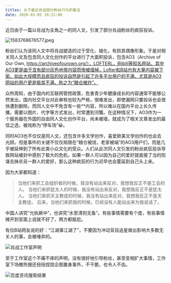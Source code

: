 ```yaml
---
titles: 关于最近肖战部分粉丝行为的看法
date: 2020-03-05 19:21:00
---
```


近日由于一篇以肖战为主角之一的同人文，引发了部分肖战粉丝的疯狂投诉。

![1583768676577.jpeg][1]

<!--more-->

粉丝们认为该同人文中将肖战塑造的过于受化、娘化，有损其偶像形象。于是对相关同人文及包含同人文化创作的平台进行了大面积投诉，包含AO3（Archive of Our Own, https://archiveofourown.org/），LOFTERL，Blibili等知名网站，其中AO3更是由于含有部分灰色地带内容而惨被墙掉，Lofter和B站也有大量内容被下架。如此大规模而且疯狂的投诉自然是引起了许多平台用户的不满，尤其是AO3网站的用户更是极其不满，称之为“粮仓被炸”。

众所周知，由于国内的互联网管控政策，危害青少年健康成长的内容通常不能够公然发出，国内社交平台对此审核也较为严格，很难发出，即使漏网只要投诉也会很快遭到删除。而同人文中不免含有一些**内容，所以难以在国内平台上长久传播，需要以图片、代字等方式发出，时常遭到河蟹。在这种情况下，AO3作为一个服务器在外国的自由同人文化创作平台，尚未被墙，就成为了相关文章发出的最佳之选，被戏称为“停车场”😀。

同时AO3也不仅仅是同人文，还包含许多文学创作，喜爱欧美文学创作的也会去光顾。但是事件的关键不仅仅局限在“粮仓被烧，老家被端”的AO3用户们，而是几乎被延伸到了所有此类小众文化的受众。人们从此次同人文引发的粉丝疯狂投诉导致网站被封中感到了极大的危机，如果一群人可以因为自己的爱好就直接了当的阳谋去抹杀另一群人的爱好，那么这种疯狂的行为迟早也会蔓延到自己头上来。

因为大家都知道：
> 当他们来抓工会组织者的时候，我没有站出来反对，我想我反正不是工会的人。
> 当他们来抓犹太人的时候，我没有站出来反对，我想我反正不是犹太人。
> 当他们来抓天主教徒的时候，我没有站出来反对，我想我反正不是天主教徒。
> 后来，当他们来抓我的时候，已经没有人能站出来为我说话了。

中国人讲究“允执厥中”，也讲究“水至清则无鱼”。有些事情需要有个度，有些事情摊开到官面上说就不好了，两方都尴尬。

有位B站网友说的好：“江湖事江湖了”，不要因为冲动盲目追星做出影响大多数无关人的事，会被唾弃的。

![肖战工作室声明][2]

至于工作室这个不痛不痒的声明，没有很好地引导粉丝，甚至变相扩大事情，工作室下场撤热搜还扭扭捏捏企图置身事外，不干脆，也令人不齿。

![百度资讯搜索结果][3]


  [1]: http://blog.wxcserver.top/usr/uploads/2020/03/2962537970.jpeg
  [2]: http://blog.wxcserver.top/usr/uploads/2020/03/1130273333.jpg
  [3]: http://blog.wxcserver.top/usr/uploads/2020/03/1690035096.png